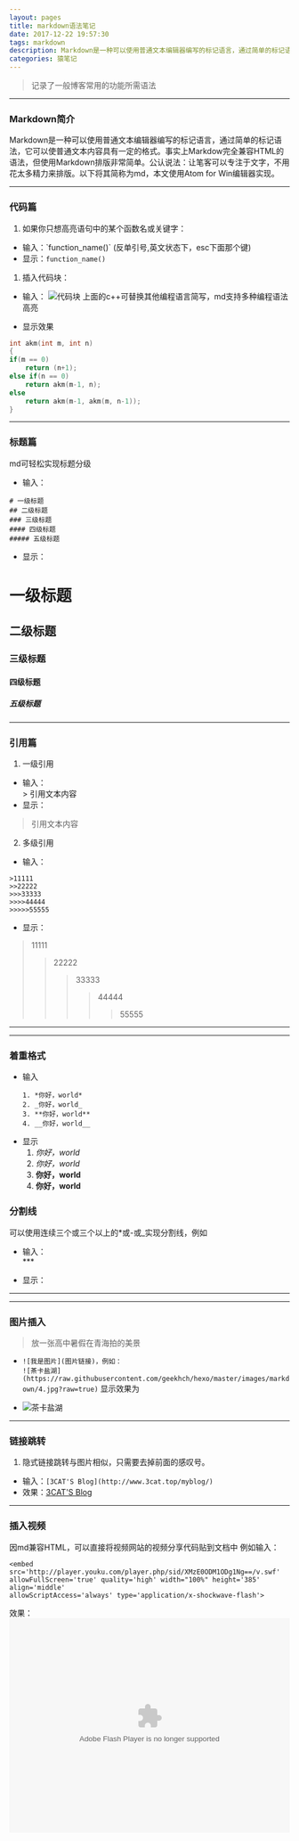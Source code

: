```yaml
---
layout: pages
title: markdown语法笔记
date: 2017-12-22 19:57:30
tags: markdown
description: Markdown是一种可以使用普通文本编辑器编写的标记语言，通过简单的标记语法，它可以使普通文本内容具有一定的格式。事实上Markdow完全兼容HTML的语法，但使用Markdown排版非常简单。公认说法：让笔客可以专注于文字，不用花太多精力来排版。以下将其简称为md，本文使用Atom for Win编辑器实现。
categories: 猿笔记
---
```


>记录了一般博客常用的功能所需语法

---

### Markdown简介

Markdown是一种可以使用普通文本编辑器编写的标记语言，通过简单的标记语法，它可以使普通文本内容具有一定的格式。事实上Markdow完全兼容HTML的语法，但使用Markdown排版非常简单。公认说法：让笔客可以专注于文字，不用花太多精力来排版。以下将其简称为md，本文使用Atom for Win编辑器实现。

---

### 代码篇

1. 如果你只想高亮语句中的某个函数名或关键字：
 + 输入：\`function_name()\`  (反单引号,英文状态下，esc下面那个键)
 + 显示：`function_name()`
1. 插入代码块：
 + 输入：
  ![代码块](https://raw.githubusercontent.com/geekhch/hexo/master/images/markdown/code_block.png?raw=true)
  上面的c++可替换其他编程语言简写，md支持多种编程语法高亮

 + 显示效果
  ```c++
  int akm(int m, int n)
  {
  if(m == 0)
      return (n+1);
  else if(n == 0)
      return akm(m-1, n);
  else
      return akm(m-1, akm(m, n-1));
  }
  ```

---

### 标题篇

md可轻松实现标题分级
 + 输入：
  ```
  # 一级标题
  ## 二级标题
  ### 三级标题
  #### 四级标题
  ##### 五级标题
  ```
 + 显示：
  # 一级标题
  ## 二级标题
  ### 三级标题
  #### 四级标题
  ##### 五级标题

---

### 引用篇

1. 一级引用
 + 输入：<br>
  \> 引用文本内容
 + 显示：
 >引用文本内容
2. 多级引用
 + 输入：<br>
  ```
  >11111
  >>22222
  >>>33333
  >>>>44444
  >>>>>55555
  ```
 + 显示：
  >11111
  >>22222
  >>>33333
  >>>>44444
  >>>>>55555

---

---

### 着重格式
+ 输入
  ```
  1. *你好，world*
  2. _你好，world_
  3. **你好，world**
  4. __你好，world__
  ```
+ 显示
  1. *你好，world*
  2. _你好，world_
  3. **你好，world**
  4. __你好，world__


### 分割线

可以使用连续三个或三个以上的*或-或_实现分割线，例如

 + 输入：<br>
  \***

 + 显示：


  ***

---

### 图片插入

>放一张高中暑假在青海拍的美景
 + `![我是图片](图片链接)，例如：`<br>
   `![茶卡盐湖](https://raw.githubusercontent.com/geekhch/hexo/master/images/markdown/4.jpg?raw=true)`
   显示效果为

+ ![茶卡盐湖](https://raw.githubusercontent.com/geekhch/hexo/master/images/markdown/4.jpg?raw=true)

---

### 链接跳转

1. 隐式链接跳转与图片相似，只需要去掉前面的感叹号。
 + 输入：`[3CAT'S Blog](http://www.3cat.top/myblog/)`
 + 效果：[3CAT'S Blog](http://www.3cat.top/myblog/)

---

### 插入视频

因md兼容HTML，可以直接将视频网站的视频分享代码贴到文档中
例如输入：
```
<embed src='http://player.youku.com/player.php/sid/XMzE0ODM1ODg1Ng==/v.swf'
allowFullScreen='true' quality='high' width="100%" height='385' align='middle'
allowScriptAccess='always' type='application/x-shockwave-flash'>
```
效果：
<embed src='http://player.youku.com/player.php/sid/XMzE0ODM1ODg1Ng==/v.swf'
allowFullScreen='true' quality='high' width="100%" height='385' align='middle'
allowScriptAccess='always' type='application/x-shockwave-flash'>
